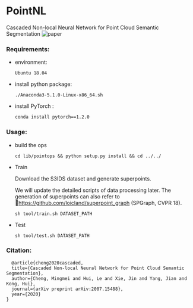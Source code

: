 # PointNL

Cascaded Non-local Neural Network for Point Cloud Semantic Segmentation ![paper](https://arxiv.org/abs/2007.15488)

### Requirements:

- environment:

  ```
  Ubuntu 18.04
  ```

- install python package: 

  ```
  ./Anaconda3-5.1.0-Linux-x86_64.sh
  ```
  
- install PyTorch :

  ```
  conda install pytorch==1.2.0
  ```




### Usage:

- build the ops

  ```
  cd lib/pointops && python setup.py install && cd ../../
  ```

- Train

  Download the S3IDS dataset and generate superpoints.
  
  We will update the detailed scripts of data processing later. The generation of superpoints can also refer to :link:https://github.com/loicland/superpoint_graph (SPGraph, CVPR 18).
  
  ```
  sh tool/train.sh DATASET_PATH
  ```


- Test

  ```
  sh tool/test.sh DATASET_PATH
  ```
### Citation:
```
  @article{cheng2020cascaded,
  title={Cascaded Non-local Neural Network for Point Cloud Semantic Segmentation},
  author={Cheng, Mingmei and Hui, Le and Xie, Jin and Yang, Jian and Kong, Hui},
  journal={arXiv preprint arXiv:2007.15488},
  year={2020}
}
```

